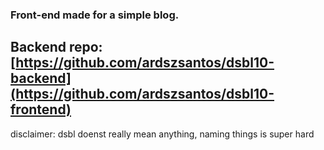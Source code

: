 ### Front-end made for a simple blog. 

## Backend repo: [https://github.com/ardszsantos/dsbl10-backend](https://github.com/ardszsantos/dsbl10-frontend)


disclaimer: dsbl doenst really mean anything, naming things is super hard
